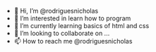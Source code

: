 - 👋 Hi, I’m @rodriguesnicholas
- 👀 I’m interested in learn how to program
- 🌱 I’m currently learning basics of html and css
- 💞️ I’m looking to collaborate on ...
- 📫 How to reach me @rodriguesnicholas

<!---
rodriguesnicholas/rodriguesnicholas is a ✨ special ✨ repository because its `README.md` (this file) appears on your GitHub profile.
You can click the Preview link to take a look at your changes.
--->
